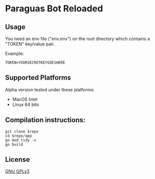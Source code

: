 # Paraguas Bot Reloaded

## Usage
You need an env file ("env.env") on the root directory which contains a "TOKEN" key/value pair.

Example:
```shell
TOKEN=YOURSECRETKEYGOESHERE
```

## Supported Platforms
Alpha version tested under these platforms:
* MacOS Intel
* Linux 64 bits

## Compilation instructions:
```shell
git clone $repo
cd $repo/app
go mod tidy -v
go build
```

## License
[GNU GPLv3](https://www.gnu.org/licenses/gpl-3.0.en.html)